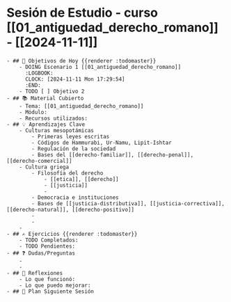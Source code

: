 # **Sesión de Estudio** - curso [[01_antiguedad_derecho_romano]] - [[2024-11-11]]
	- ## 🎯 Objetivos de Hoy {{renderer :todomaster}}
		- DOING Escenario 1 [[01_antiguedad_derecho_romano]]
		  :LOGBOOK:
		  CLOCK: [2024-11-11 Mon 17:29:54]
		  :END:
		- TODO [ ] Objetivo 2
	- ## 📚 Material Cubierto
		- Tema: [[01_antiguedad_derecho_romano]]
		- Módulo:
		- Recursos utilizados:
	- ## 💡 Aprendizajes Clave
		- Culturas mesopotámicas
			- Primeras leyes escritas
			- Códigos de Hammurabi, Ur-Namu, Lipit-Ishtar
			- Regulación de la sociedad
			- Bases del [[derecho-familiar]], [[derecho-penal]], [[derecho-comercial]]
		- Cultura griega
			- Filosofía del derecho
				- [[etica]], [[derecho]]
				- [[justicia]]
				-
			- Democracia e instituciones
			- Bases de [[justicia-distributiva]], [[justicia-correctiva]], [[derecho-natural]], [[derecho-positivo]]
			-
			-
		-
	- ## ✍️ Ejercicios {{renderer :todomaster}}
		- TODO Completados:
		- TODO Pendientes:
	- ## ❓ Dudas/Preguntas
		-
		-
	- ## 📝 Reflexiones
		- Lo que funcionó:
		- Lo que puedo mejorar:
	- ## 📅 Plan Siguiente Sesión